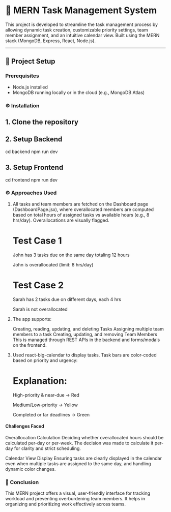 # 🧠 MERN Task Management System

This project is developed to streamline the task management process by allowing dynamic task creation, customizable priority settings, team member assignment, and an intuitive calendar view. Built using the MERN stack (MongoDB, Express, React, Node.js).

---

## 🚀 Project Setup

### Prerequisites
- Node.js installed
- MongoDB running locally or in the cloud (e.g., MongoDB Atlas)

### ⚙️ Installation

## 1. Clone the repository

## 2. Setup Backend
cd backend
npm run dev

## 3. Setup Frontend
cd frontend
npm run dev

### ⚙️ Approaches Used
1) All tasks and team members are fetched on the Dashboard page (DashboardPage.jsx), where overallocated members are computed based on total hours of assigned tasks vs available hours (e.g., 8 hrs/day). Overallocations are visually flagged.

    # Test Case 1
    
    John has 3 tasks due on the same day totaling 12 hours
    
    John is overallocated (limit: 8 hrs/day)
    
    # Test Case 2
    
    Sarah has 2 tasks due on different days, each 4 hrs
    
    Sarah is not overallocated

2) The app supports:
    
    Creating, reading, updating, and deleting Tasks
    Assigning multiple team members to a task
    Creating, updating, and removing Team Members
    This is managed through REST APIs in the backend and forms/modals on the frontend.

3) Used react-big-calendar to display tasks. Task bars are color-coded based on priority and urgency:
    # Explanation:
    
    High-priority & near-due → Red
    
    Medium/Low-priority → Yellow
    
    Completed or far deadlines → Green

#### Challenges Faced

Overallocation Calculation
Deciding whether overallocated hours should be calculated per-day or per-week. The decision was made to calculate it per-day for clarity and strict scheduling.

Calendar View Display
Ensuring tasks are clearly displayed in the calendar even when multiple tasks are assigned to the same day, and handling dynamic color changes.

### 📌 Conclusion
This MERN project offers a visual, user-friendly interface for tracking workload and preventing overburdening team members. It helps in organizing and prioritizing work effectively across teams.



